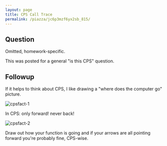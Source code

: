 ```yaml
---
layout: page
title: CPS Call Trace
permalink: /piazza/jc6p3mzf6yx2sb_815/
---
```


## Question

Omitted, homework-specific.

This was posted for a general "is this CPS" question.

## Followup

If it helps to think about CPS, I like drawing a "where does the computer go" picture.

![cpsfact-1](../piazza_images/jc6p3mzf6yx2sb_815_cpsfact-1.png)

In CPS: only forward! never back!

![cpsfact-2](../piazza_images/jc6p3mzf6yx2sb_815_cpsfact-2.png)

Draw out how your function is going and if your arrows are all pointing forward you're probably fine, CPS-wise.
